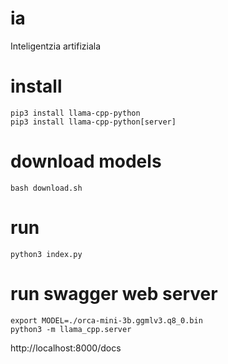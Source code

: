 # ia
Inteligentzia artifiziala

# install
```
pip3 install llama-cpp-python
pip3 install llama-cpp-python[server]
```

# download models
```
bash download.sh
```

# run
```
python3 index.py
```

# run swagger web server
```
export MODEL=./orca-mini-3b.ggmlv3.q8_0.bin
python3 -m llama_cpp.server
```

http://localhost:8000/docs